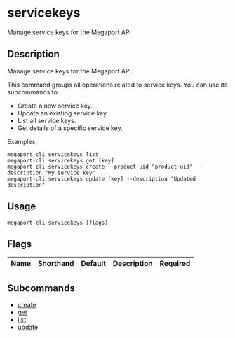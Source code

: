 # servicekeys

Manage service keys for the Megaport API

## Description

Manage service keys for the Megaport API.

This command groups all operations related to service keys. You can use its subcommands to:
- Create a new service key.
- Update an existing service key.
- List all service keys.
- Get details of a specific service key.

Examples:
```
megaport-cli servicekeys list
megaport-cli servicekeys get [key]
megaport-cli servicekeys create --product-uid "product-uid" --description "My service key"
megaport-cli servicekeys update [key] --description "Updated description"

```


## Usage

```
megaport-cli servicekeys [flags]
```







## Flags

| Name | Shorthand | Default | Description | Required |
|------|-----------|---------|-------------|----------|


## Subcommands

* [create](megaport-cli_servicekeys_create.md)
* [get](megaport-cli_servicekeys_get.md)
* [list](megaport-cli_servicekeys_list.md)
* [update](megaport-cli_servicekeys_update.md)

